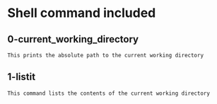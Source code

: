 # Shell command included
## 0-current_working_directory
	This prints the absolute path to the current working directory

## 1-listit
	This command lists the contents of the current working directory

